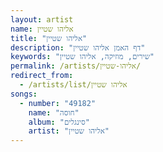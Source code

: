 ```yaml
---
layout: artist
name: אליהו שטיין
title: "אליהו שטיין"
description: "דף האמן אליהו שטיין"
keywords: "שירים, מוזיקה, אליהו שטיין"
permalink: /artists/אליהו-שטיין/
redirect_from:
  - /artists/list/אליהו שטיין
songs:
  - number: "49182"
    name: "חוסה"
    album: "סינגלים"
    artist: "אליהו שטיין"
---
```

